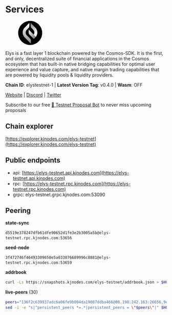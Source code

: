 # Services

<figure><img src="https://raw.githubusercontent.com/kj89/cosmos-images/main/logos/elys.png" alt=""><figcaption></figcaption></figure>

Elys is a fast layer 1 blockchain powered by the Cosmos-SDK.  It is the first, and only, decentralized suite of financial  applications in the Cosmos ecosystem that has built-in native  bridging capabilities for optimal user experience and value  capture, and native margin trading capabilities that are  powered by liquidity pools & liquidity providers.

**Chain ID**: elystestnet-1 | **Latest Version Tag**: v0.4.0 | **Wasm**: OFF

[Website](https://elys.network) | [Discord](https://discord.gg/R9Gr6Vh7vC) | [Twitter](https://twitter.com/elys_network)



Subscribe to our free [🤖 Testnet Proposal Bot](https://t.me/kjnodes_testnet_proposal_bot) to never miss upcoming proposals


## Chain explorer
[https://explorer.kjnodes.com/elys-testnet](https://explorer.kjnodes.com/elys-testnet)

## Public endpoints

* api: [https://elys-testnet.api.kjnodes.com](https://elys-testnet.api.kjnodes.com)
* rpc: [https://elys-testnet.rpc.kjnodes.com](https://elys-testnet.rpc.kjnodes.com)
* grpc: elys-testnet.grpc.kjnodes.com:53090

## Peering

**state-sync**

```text
d5519e378247dfb61dfe90652d1fe3e2b3005a5b@elys-testnet.rpc.kjnodes.com:53656
```

**seed-node**

```text
3f472746f46493309650e5a033076689996c8881@elys-testnet.rpc.kjnodes.com:53659
```

**addrbook**
```bash
curl -Ls https://snapshots.kjnodes.com/elys-testnet/addrbook.json > $HOME/.elys/config/addrbook.json
```

**live-peers** (30)
```bash
peers="136f2c639937adc6a06fe9b004da19087ddba466@88.198.242.163:26656,9e456e22da0930be2761123b7036e386a3247647@57.128.110.141:26656,919929b0162de3c3a5a4b97d7971e043679912ea@65.108.72.253:38656,7a496b16d41c366f736135b3b362a9ce80ca7dfa@161.97.167.196:38656,d9f2e28e398d42fe7ca8ed322ee168b3e867bc95@65.108.199.222:34656,e4b07652c318b08357e5796431982169789ce2c5@159.65.32.10:21956,a82ae55cc1d96af39977175624537c17f6a70995@137.184.184.159:21956,b06c8ad5bb82d577acd0060242e225980db88377@65.108.225.70:26656,8dd419e6ed9117dbc793a1a59f7eca3d2c615fb3@65.109.157.236:60556,d5519e378247dfb61dfe90652d1fe3e2b3005a5b@65.109.68.190:53656,587e0c84a487b2e0782e5d9b80ded838db9512b9@78.110.161.68:26656,8aa0021c45a64f736e2192f5e520c768bc9fbae2@46.101.132.190:26656,1cd3163afca4ad48949afdf6f18133fd3181e303@65.108.40.46:57656,1092d9a9508053d6936661ebc5708d0d8d360e3e@193.26.159.34:10656,89c4d6fa66c4e4517742e564cd6ba1532496fd43@65.108.108.52:32656,db03e6915cad62b2646ae72566ed19074a7707b6@95.217.144.107:22056,fc5a323a8c57393e84902e832a75f15bd0b898b2@84.46.242.124:53656,dc06b3547cf81c40c931a748679ce22161e5ac43@148.113.6.121:19656,5c2a752c9b1952dbed075c56c600c3a79b58c395@178.211.139.77:27296,78f73a31468143860a94ced6f245fc63a80742ac@75.119.146.181:38656,cdf9ae8529aa00e6e6703b28f3dcfdd37e07b27c@37.187.154.66:26656,a42cc9d7134949ce2fa703c6e341a0bd9cc1984c@65.108.206.74:16656,ae7191b2b922c6a59456588c3a262df518b0d130@65.108.231.124:38656,00c65e06302fb35a1064d9aa4e528aaf98925aa8@65.108.105.48:22056,78aa6b222ae1f619bef03a9d98cb958dfcccc3a8@46.4.5.45:22056,3dd9e0f4f106cba1fa12c74927dd9b2ff80d80ef@65.108.200.60:33656,a346d8325a9c3cd40e32236eb6de031d1a2d895e@95.217.107.96:26156,b311e76cf8f66f52d144e1640471d49845c71ff9@108.175.1.36:21956,09bf7359f3d2b8ef05d328d89019204d6627f4a4@94.16.117.238:24656,ab4068efcb0e1401ff1b08f9269fa88151a640c0@154.12.229.78:26656"
sed -i -e "s|^persistent_peers *=.*|persistent_peers = \"$peers\"|" $HOME/.elys/config/config.toml
```
